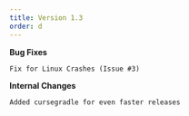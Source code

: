 ```yaml
---
title: Version 1.3
order: d
---
```

**Bug Fixes**

    Fix for Linux Crashes (Issue #3)

**Internal Changes**

    Added cursegradle for even faster releases
